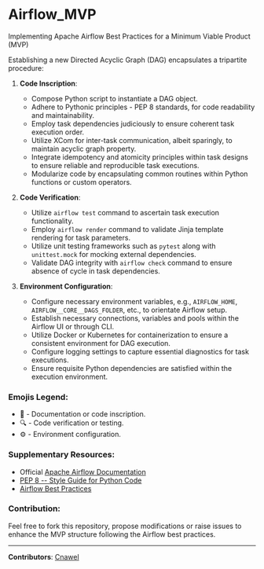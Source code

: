 # Airflow_MVP
Implementing Apache Airflow Best Practices for a Minimum Viable Product (MVP)

Establishing a new Directed Acyclic Graph (DAG) encapsulates a tripartite procedure:

1. **Code Inscription**: 
   - Compose Python script to instantiate a DAG object.
   - Adhere to Pythonic principles - PEP 8 standards, for code readability and maintainability.
   - Employ task dependencies judiciously to ensure coherent task execution order.
   - Utilize XCom for inter-task communication, albeit sparingly, to maintain acyclic graph property.
   - Integrate idempotency and atomicity principles within task designs to ensure reliable and reproducible task executions.
   - Modularize code by encapsulating common routines within Python functions or custom operators.

2. **Code Verification**:
   - Utilize `airflow test` command to ascertain task execution functionality.
   - Employ `airflow render` command to validate Jinja template rendering for task parameters.
   - Utilize unit testing frameworks such as `pytest` along with `unittest.mock` for mocking external dependencies.
   - Validate DAG integrity with `airflow check` command to ensure absence of cycle in task dependencies.

3. **Environment Configuration**:
   - Configure necessary environment variables, e.g., `AIRFLOW_HOME`, `AIRFLOW__CORE__DAGS_FOLDER`, etc., to orientate Airflow setup.
   - Establish necessary connections, variables and pools within the Airflow UI or through CLI.
   - Utilize Docker or Kubernetes for containerization to ensure a consistent environment for DAG execution.
   - Configure logging settings to capture essential diagnostics for task executions.
   - Ensure requisite Python dependencies are satisfied within the execution environment.

### Emojis Legend:
- :memo: - Documentation or code inscription.
- :mag: - Code verification or testing.
- :gear: - Environment configuration.

### Supplementary Resources:
- Official [Apache Airflow Documentation](https://airflow.apache.org/docs/apache-airflow/stable/index.html)
- [PEP 8 -- Style Guide for Python Code](https://www.python.org/dev/peps/pep-0008/)
- [Airflow Best Practices](https://airflow.apache.org/docs/apache-airflow/stable/best-practices.html)

### Contribution:
Feel free to fork this repository, propose modifications or raise issues to enhance the MVP structure following the Airflow best practices.

---

**Contributors**: [Cnawel](https://github.com/Cnawel)